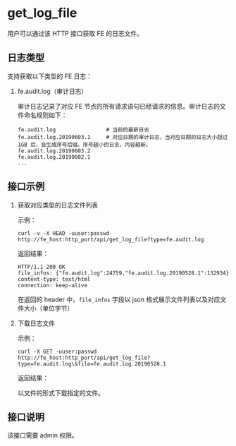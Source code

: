 # get\_log\_file

用户可以通过该 HTTP 接口获取 FE 的日志文件。

## 日志类型

支持获取以下类型的 FE 日志：

1. fe.audit.log（审计日志）

    审计日志记录了对应 FE 节点的所有请求语句已经请求的信息。审计日志的文件命名规则如下：

    ```
    fe.audit.log                # 当前的最新日志
    fe.audit.log.20190603.1     # 对应日期的审计日志，当对应日期的日志大小超过 1GB 后，会生成序号后缀。序号越小的日志，内容越新。
    fe.audit.log.20190603.2
    fe.audit.log.20190602.1
    ...
    ```

## 接口示例

1. 获取对应类型的日志文件列表

    示例：
    
    `curl -v -X HEAD -uuser:passwd http://fe_host:http_port/api/get_log_file?type=fe.audit.log`
    
    返回结果：
    
    ```
    HTTP/1.1 200 OK
    file_infos: {"fe.audit.log":24759,"fe.audit.log.20190528.1":132934}
    content-type: text/html
    connection: keep-alive
    ```
    
    在返回的 header 中，`file_infos` 字段以 json 格式展示文件列表以及对应文件大小（单位字节）
    
2. 下载日志文件

    示例：
    
    ```
    curl -X GET -uuser:passwd http://fe_host:http_port/api/get_log_file?type=fe.audit.log\&file=fe.audit.log.20190528.1
    ```
    
    返回结果：
    
    以文件的形式下载指定的文件。

## 接口说明

该接口需要 admin 权限。
